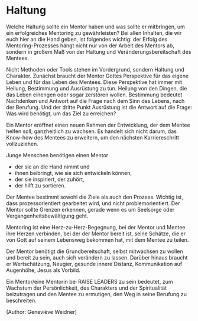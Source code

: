 # Haltung

Welche Haltung sollte ein Mentor haben und was sollte er mitbringen, um ein erfolgreiches Mentoring zu gewährleisten? Bei allen Inhalten, die wir euch hier an die Hand geben, ist folgendes wichtig: der Erfolg des Mentoring-Prozesses hängt nicht nur von der Arbeit des Mentors ab, sondern in großem Maß von der Haltung und Veränderungsbereitschaft des Mentees.

Nicht Methoden oder Tools stehen im Vordergrund, sondern Haltung und Charakter. 
Zunächst braucht der Mentor Gottes Perspektive für das eigene Leben und für das Leben des Mentees. Diese Perspektive hat immer mit Heilung, Bestimmung und Ausrüstung zu tun. Heilung von den Dingen, die das Leben einengen oder sogar zerstören wollen. Bestimmung bedeutet Nachdenken und Antwort auf die Frage nach dem Sinn des Lebens, nach der Berufung. Und der dritte Punkt Ausrüstung ist die Antwort auf die Frage: Was wird benötigt, um das Ziel zu erreichen?   

Ein Mentor eröffnet einen neuen Rahmen der Entwicklung, der dem Mentee helfen soll, ganzheitlich zu wachsen. Es handelt sich nicht darum, das Know-how des Mentees zu erweitern, um den nächsten Karriereschritt vollzuziehen. 
 
Junge Menschen benötigen einen Mentor  

- der sie an die Hand nimmt und  
- ihnen beibringt, wie sie sich entwickeln können,  
- der sie inspiriert, der zuhört,  
- der hilft zu sortieren. 


Der Mentee bestimmt sowohl die Ziele als auch den Prozess. Wichtig ist, dass prozessorientiert gearbeitet wird, und nicht problemorientiert. Der Mentor sollte Grenzen erkennen, gerade wenn es um Seelsorge oder Vergangenheitsbewältigung geht. 
 
 
Mentoring ist eine Herz-zu-Herz-Begegnung, bei der Mentor und Mentee ihre Herzen verbinden, bei der der Mentor bereit ist, seine Schätze, die er von Gott auf seinem Lebensweg bekommen hat, mit dem Mentee zu teilen. 

 
Der Mentor benötigt die Grundbereitschaft, selbst mitwachsen zu wollen und bereit zu sein, auch sich verändern zu lassen. Darüber hinaus braucht er Wertschätzung, Neugier, gesunde innere Distanz, Kommunikation auf Augenhöhe, Jesus als Vorbild. 

 
Ein Mentor/eine Mentorin bei RAISE LEADERS zu sein bedeutet, zum Wachstum der Persönlichkeit, des Charakters und der Spiritualität beizutragen und den Mentee zu ermutigen, den Weg in seine Berufung zu beschreiten. 

(Author: Geneviève Weidner)